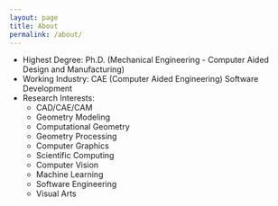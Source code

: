 ```yaml
---
layout: page
title: About
permalink: /about/
---
```


* Highest Degree: Ph.D. (Mechanical Engineering - Computer Aided Design and Manufacturing)
* Working Industry: CAE (Computer Aided Engineering) Software Development
* Research Interests:
  * CAD/CAE/CAM
  * Geometry Modeling
  * Computational Geometry
  * Geometry Processing
  * Computer Graphics
  * Scientific Computing
  * Computer Vision
  * Machine Learning
  * Software Engineering
  * Visual Arts

